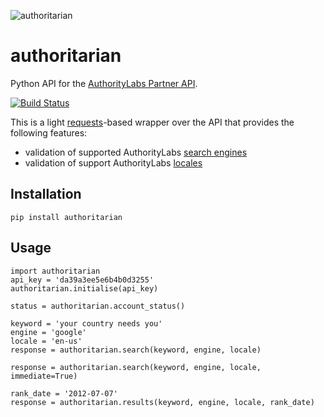 ![authoritarian](https://github.com/michaeljoseph/authoritarian/raw/master/resources/you.jpg)

# authoritarian

Python API for the [AuthorityLabs Partner API](http://authoritylabs.com/api/partner-api/).

[![Build Status](https://secure.travis-ci.org/michaeljoseph/authoritarian.png)](http://travis-ci.org/michaeljoseph/authoritarian)

This is a light [requests](https://github.com/kennethreitz/requests)-based wrapper over the API that provides the following features:

* validation of supported AuthorityLabs [search engines](http://authoritylabs.com/api/reference/#engines)
* validation of support AuthorityLabs [locales](http://authoritylabs.com/api/reference/#countries)

## Installation

    pip install authoritarian

## Usage

    import authoritarian
    api_key = 'da39a3ee5e6b4b0d3255'
    authoritarian.initialise(api_key)

    status = authoritarian.account_status()
	
    keyword = 'your country needs you'
    engine = 'google'
    locale = 'en-us'
    response = authoritarian.search(keyword, engine, locale)
      
    response = authoritarian.search(keyword, engine, locale, immediate=True)

    rank_date = '2012-07-07'
    response = authoritarian.results(keyword, engine, locale, rank_date)
